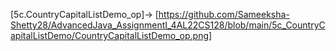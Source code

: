 [5c.CountryCapitalListDemo_op]-> [https://github.com/Sameeksha-Shetty28/AdvancedJava_AssignmentI_4AL22CS128/blob/main/5c_CountryCapitalListDemo/CountryCapitalListDemo_op.png]
